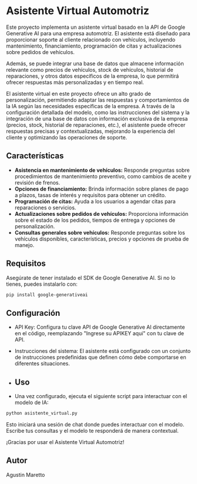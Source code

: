 # Asistente Virtual Automotriz

Este proyecto implementa un asistente virtual basado en la API de Google Generative AI para una empresa automotriz. El asistente está diseñado para proporcionar soporte al cliente relacionado con vehículos, incluyendo mantenimiento, financiamiento, programación de citas y actualizaciones sobre pedidos de vehículos. 

Además, se puede integrar una base de datos que almacene información relevante como precios de vehículos, stock de vehículos, historial de reparaciones, y otros datos específicos de la empresa, lo que permitirá ofrecer respuestas más personalizadas y en tiempo real.

El asistente virtual en este proyecto ofrece un alto grado de personalización, permitiendo adaptar las respuestas y comportamientos de la IA según las necesidades específicas de la empresa. A través de la configuración detallada del modelo, como las instrucciones del sistema y la integración de una base de datos con información exclusiva de la empresa (precios, stock, historial de reparaciones, etc.), el asistente puede ofrecer respuestas precisas y contextualizadas, mejorando la experiencia del cliente y optimizando las operaciones de soporte.

## Características

- **Asistencia en mantenimiento de vehículos:** Responde preguntas sobre procedimientos de mantenimiento preventivo, como cambios de aceite y revisión de frenos.
- **Opciones de financiamiento:** Brinda información sobre planes de pago a plazos, tasas de interés y requisitos para obtener un crédito.
- **Programación de citas:** Ayuda a los usuarios a agendar citas para reparaciones o servicios.
- **Actualizaciones sobre pedidos de vehículos:** Proporciona información sobre el estado de los pedidos, tiempos de entrega y opciones de personalización.
- **Consultas generales sobre vehículos:** Responde preguntas sobre los vehículos disponibles, características, precios y opciones de prueba de manejo.

## Requisitos

Asegúrate de tener instalado el SDK de Google Generative AI. Si no lo tienes, puedes instalarlo con:

```bash
pip install google-generativeai
```

## Configuración
- API Key: Configura tu clave API de Google Generative AI directamente en el código, reemplazando "Ingrese su APIKEY aqui" con tu clave de API.
- Instrucciones del sistema: El asistente está configurado con un conjunto de instrucciones predefinidas que definen cómo debe comportarse en diferentes situaciones.

- ## Uso
- Una vez configurado, ejecuta el siguiente script para interactuar con el modelo de IA:
```python
python asistente_virtual.py
```
Esto iniciará una sesión de chat donde puedes interactuar con el modelo. Escribe tus consultas y el modelo te responderá de manera contextual.

¡Gracias por usar el Asistente Virtual Automotriz!

## Autor
Agustin Maretto

